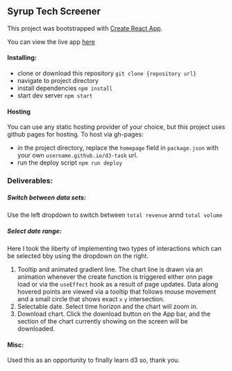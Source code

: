 ## Syrup Tech Screener

This project was bootstrapped with [Create React App](https://github.com/facebook/create-react-app).

You can view the live app [here](https://Nnanyielugo.github.io/d3-task)

#### Installing:
- clone or download this repository `git clone {repository url}`
- navigate to project directory
- install dependencies `npm install`
- start dev server `npm start`

#### Hosting
You can use any static hosting provider of your choice, but this project uses github pages for hosting. To host via gh-pages:
- in the project directory, replace the `homepage` field in `package.json` with your own `username.github.io/d3-task` url.
- run the deploy script `npm run deploy`

### Deliverables:
##### Switch between data sets:
Use the left dropdown to switch between `total revenue` annd `total volume`

##### Select date range:
Here I took the liberty of implementing two types of interactions which can be selected bby using the dropdown on the right.
1. Tooltip and animated gradient line. The chart line is drawn via an animation whenever the create function is triggered either onn page load or via the `useEffect` hook as a result of page updates. Data along hovered points are viewed via a tooltip that follows mouse movement and a small circle that shows exact `x` `y` intersection.
2. Selectable date. Select time horizon and the chart will zoom in.
3. Download chart. Click the download button on the App bar, and the section of the chart currently showing on the screen will be downloaded.

#### Misc:
Used this as an opportunity to finally learn d3 so, thank you.
